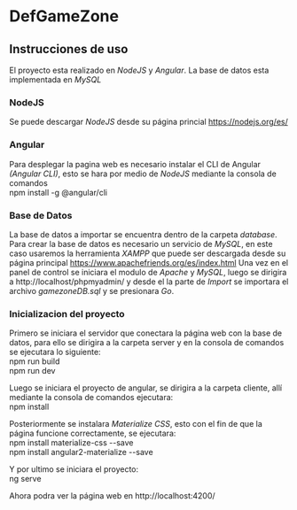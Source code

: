 # DefGameZone
## Instrucciones de uso
El proyecto esta realizado en *NodeJS* y *Angular*. La base de datos esta implementada en *MySQL*
### NodeJS
Se puede descargar *NodeJS* desde su página princial https://nodejs.org/es/
### Angular
Para desplegar la pagina web es necesario instalar el CLI de Angular *(Angular CLI)*, esto se hara por medio de *NodeJS* mediante la consola de comandos  
npm install -g @angular/cli
### Base de Datos
La base de datos a importar se encuentra dentro de la carpeta *database*.
Para crear la base de datos es necesario un servicio de *MySQL*, en este caso usaremos la herramienta *XAMPP* que puede ser descargada desde su página principal https://www.apachefriends.org/es/index.html  Una vez en el panel de control se iniciara el modulo de *Apache* y *MySQL*, luego se dirigira a http://localhost/phpmyadmin/ y desde el la parte de *Import* se importara el archivo *gamezoneDB.sql* y se presionara *Go*.  
### Inicializacion del proyecto
Primero se iniciara el servidor que conectara la página web con la base de datos, para ello se dirigira a la carpeta server y en la consola de comandos se ejecutara lo siguiente:  
npm run build  
npm run dev  
  
Luego se iniciara el proyecto de angular, se dirigira a la carpeta cliente, allí mediante la consola de comandos ejecutara:  
npm install  
  
Posteriormente se instalara *Materialize CSS*, esto con el fin de que la página funcione correctamente, se ejecutara:  
npm install materialize-css --save  
npm install angular2-materialize --save  
  
Y por ultimo se iniciara el proyecto:  
ng serve  
  
Ahora podra ver la página web en http://localhost:4200/
